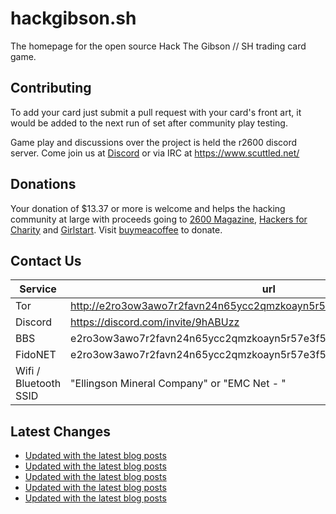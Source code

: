 # hackgibson.sh
The homepage for the open source Hack The Gibson // SH trading card game.


## Contributing

To add your card just submit a pull request with your card's front art, it would be added to the next run of set after community play testing.

Game play and discussions over the project is held the r2600 discord server. Come join us at [Discord](https://discord.com/invite/9hABUzz) or via IRC at https://www.scuttled.net/


## Donations

Your donation of $13.37 or more is welcome and helps the hacking community at large with proceeds going to [2600 Magazine](https://2600.com/), [Hackers for Charity](https://hackersforcharity.org) and [Girlstart](https://girlstart.org).  Visit [buymeacoffee](https://www.buymeacoffee.com/hackgibson.sh) to donate.


## Contact Us

Service | url
-|-
Tor | http://e2ro3ow3awo7r2favn24n65ycc2qmzkoayn5r57e3f56nvjwdcgg32ad.onion
Discord | https://discord.com/invite/9hABUzz
BBS | e2ro3ow3awo7r2favn24n65ycc2qmzkoayn5r57e3f56nvjwdcgg32ad.onion:23
FidoNET | e2ro3ow3awo7r2favn24n65ycc2qmzkoayn5r57e3f56nvjwdcgg32ad.onion:24554
Wifi / Bluetooth SSID | "Ellingson Mineral Company" or "EMC Net - <fidonet address>"

## Latest Changes
<!-- BLOG-POST-LIST:START -->
- [Updated with the latest blog posts](https://github.com/DFW2600/hackgibson.sh/commit/96eed0871f40d14b51489bd2bd159dd83fe1c3b2)
- [Updated with the latest blog posts](https://github.com/DFW2600/hackgibson.sh/commit/524865c99b2f9d1db0489ead8a1439dd734ecf0e)
- [Updated with the latest blog posts](https://github.com/DFW2600/hackgibson.sh/commit/f36ba71a8b25b2b4cd2221de8321745c97b8913d)
- [Updated with the latest blog posts](https://github.com/DFW2600/hackgibson.sh/commit/033585c804f41addcfc4673faf277b691e6e89d1)
- [Updated with the latest blog posts](https://github.com/DFW2600/hackgibson.sh/commit/f76d613e5e3921be83ee1d940137fcc72b267432)
<!-- BLOG-POST-LIST:END -->
